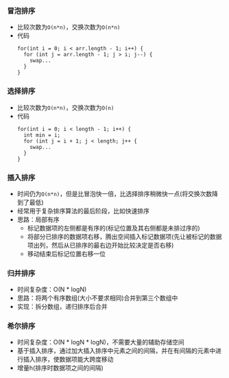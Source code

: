 ### 冒泡排序
- 比较次数为`O(n*n)`，交换次数为`O(n*n)`
- 代码
  ```
  for(int i = 0; i < arr.length - 1; i++) {
    for (int j = arr.length - 1; j > i; j--) {
      swap...
    }
  }
  ```

### 选择排序
- 比较次数为`O(n*n)`，交换次数为`O(n)`
- 代码
  ```
  for(int i = 0; i < length - 1; i++) {
    int min = i;
    for (int j = i + 1; j < length; j++ {
      swap...
    }
  }
  ```

### 插入排序
- 时间仍为`O(n*n)`，但是比冒泡快一倍，比选择排序稍微快一点(将交换次数降到了最低)
- 经常用于复杂排序算法的最后阶段，比如快速排序
- 思路：局部有序
  - 标记数据项的左侧都是有序的(标记位置及其右侧都是未排过序的)
  - 将部分已排序的数据项右移，腾出空间插入标记数据项(先让被标记的数据项出列，然后从已排序的最右边开始比较决定是否右移)
  - 移动结束后标记位置右移一位

### 归并排序
- 时间复杂度：O(N * logN)
- 思路：将两个有序数组(大小不要求相同)合并到第三个数组中
- 实现：拆分数组，递归排序后合并

### 希尔排序
- 时间复杂度：O(N * logN * logN)，不需要大量的辅助存储空间
- 基于插入排序，通过加大插入排序中元素之间的间隔，并在有间隔的元素中进行插入排序，使数据项能大跨度移动
- 增量h(排序时数据项之间的间隔)

